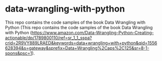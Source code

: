# data-wrangling-with-python

This repo contains the code samples of the book Data Wrangling with Python (This repo contains the code samples of the book Data Wrangling with Python (https://www.amazon.com/Data-Wrangling-Python-Creating-actionable/dp/1789800110/ref=sr_1_1_sspa?crid=2R9VY889LRAED&keywords=data+wrangling+with+python&qid=1556628394&s=gateway&sprefix=Data+Wrangling%2Caps%2C125&sr=8-1-spons&psc=1).
